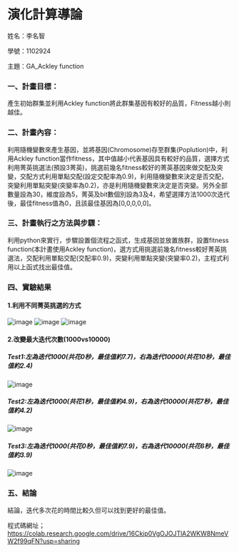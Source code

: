 # 演化計算導論
姓名：李名智

學號：1102924

主題：GA_Ackley function
### 一、計畫目標：
產生初始群集並利用Ackley function將此群集基因有較好的品質，Fitness越小則越佳。
### 二、計畫內容：
利用隨機變數來產生基因，並將基因(Chromosome)存至群集(Poplution)中，利用Ackley function當作fitness，其中值越小代表基因具有較好的品質，選擇方式利用菁英挑選法(預設3菁英)，挑選前幾名fitness較好的菁英基因來做交配及突變，交配方式利用單點交配(設定交配率為0.9)，利用隨機變數來決定是否交配，突變利用單點突變(突變率為0.2)，亦是利用隨機變數來決定是否突變。另外全部數量設為30，維度設為5，菁英及bit數個別設為3及4，希望選擇方法1000次迭代後，最佳fitness值為0，且該最佳基因為[0,0,0,0,0]。
### 三、計畫執行之方法與步驟： 
利用python來實行，步驟設置個流程之函式，生成基因並放置族群，設置fitness function(本計畫使用Ackley function)，選方式用挑選前幾名fitness較好菁英挑選法，交配利用單點交配(交配率0.9)，突變利用單點突變(突變率0.2)，主程式利用以上函式找出最佳值。

### 四、實驗結果
#### 1.利用不同菁英挑選的方式
![image](https://github.com/user-attachments/assets/05f5710f-bcb0-4156-bd8f-d40b3be345ca)
![image](https://github.com/user-attachments/assets/5419297e-6bd2-4fed-b2c1-2f3c10d8eefe)
![image](https://github.com/user-attachments/assets/9a5b49e1-f5aa-4906-8735-f0c753f85432)

#### 2.改變最大迭代次數(1000vs10000)


##### Test1:左為迭代1000(共花0秒，最佳值約7.7)，右為迭代10000(共花10秒，最佳值約2.4)

![image](https://github.com/user-attachments/assets/563959ed-3bc8-4a24-91a8-8a1a9bebc300)

##### Test2:左為迭代1000(共花1秒，最佳值約4.9)，右為迭代10000(共花7秒，最佳值約4.2)

![image](https://github.com/user-attachments/assets/9b9d562a-bae8-4739-b8df-5f0e55e6e203)

##### Test3:左為迭代1000(共花0秒，最佳值約7.9)，右為迭代10000(共花6秒，最佳值約3.9)

![image](https://github.com/user-attachments/assets/f9cfab4f-5ddb-4535-ad3d-e8413a0d8d6b)

### 五、結論
結論，迭代多次花的時間比較久但可以找到更好的最佳值。

程式碼網址；https://colab.research.google.com/drive/16Ckip0VgOJOJTlA2WKW8NmeVW2f99qFN?usp=sharing
